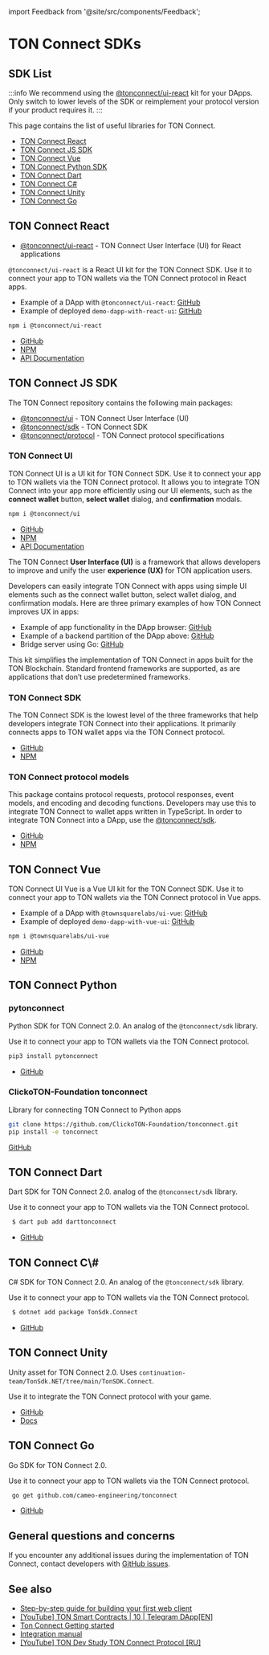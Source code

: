 import Feedback from '@site/src/components/Feedback';

# TON Connect SDKs

## SDK List

:::info
We recommend using the [@tonconnect/ui-react](https://github.com/ton-connect/sdk/tree/main/packages/ui-react) kit for your DApps. Only switch to lower levels of the SDK or reimplement your protocol version if your product requires it.
:::

This page contains the list of useful libraries for TON Connect.

- [TON Connect React](/v3/guidelines/ton-connect/guidelines/developers#ton-connect-react)
- [TON Connect JS SDK](/v3/guidelines/ton-connect/guidelines/developers#ton-connect-js-sdk)
- [TON Connect Vue](/v3/guidelines/ton-connect/guidelines/developers#ton-connect-vue)
- [TON Connect Python SDK](/v3/guidelines/ton-connect/guidelines/developers#ton-connect-python)
- [TON Connect Dart](/v3/guidelines/ton-connect/guidelines/developers#ton-connect-dart)
- [TON Connect C#](/v3/guidelines/ton-connect/guidelines/developers#ton-connect-c)
- [TON Connect Unity](/v3/guidelines/ton-connect/guidelines/developers#ton-connect-unity)
- [TON Connect Go](/v3/guidelines/ton-connect/guidelines/developers#ton-connect-go)

## TON Connect React

- [@tonconnect/ui-react](https://github.com/ton-connect/sdk/tree/main/packages/ui-react) - TON Connect User Interface (UI) for React applications

`@tonconnect/ui-react` is a React UI kit for the TON Connect SDK. Use it to connect your app to TON wallets via the TON Connect protocol in React apps.

- Example of a DApp with `@tonconnect/ui-react`: [GitHub](https://github.com/ton-connect/demo-dapp-with-react-ui)
- Example of deployed `demo-dapp-with-react-ui`: [GitHub](https://ton-connect.github.io/demo-dapp-with-react-ui/)

```bash
npm i @tonconnect/ui-react
```

- [GitHub](https://github.com/ton-connect/sdk/tree/main/packages/ui-react)
- [NPM](https://www.npmjs.com/package/@tonconnect/ui-react)
- [API Documentation](https://ton-connect.github.io/sdk/modules/_tonconnect_ui_react.html)

## TON Connect JS SDK

The TON Connect repository contains the following main packages:

- [@tonconnect/ui](/v3/guidelines/ton-connect/guidelines/developers#ton-connect-ui) - TON Connect User Interface (UI)
- [@tonconnect/sdk](/v3/guidelines/ton-connect/guidelines/developers#ton-connect-sdk)  - TON Connect SDK
- [@tonconnect/protocol](/v3/guidelines/ton-connect/guidelines/developers#ton-connect-protocol-models) - TON Connect protocol specifications

### TON Connect UI

TON Connect UI is a UI kit for TON Connect SDK. Use it to connect your app to TON wallets via the TON Connect protocol. It allows you to integrate TON Connect into your app more efficiently using our UI elements, such as the **connect wallet** button, **select wallet** dialog, and **confirmation** modals.

```bash
npm i @tonconnect/ui
```

- [GitHub](https://github.com/ton-connect/sdk/tree/main/packages/ui)
- [NPM](https://www.npmjs.com/package/@tonconnect/ui)
- [API Documentation](https://ton-connect.github.io/sdk/modules/_tonconnect_ui.html)

The TON Connect **User Interface (UI)** is a framework that allows developers to improve and unify the user **experience (UX)** for TON application users.

Developers can easily integrate TON Connect with apps using simple UI elements such as the connect wallet button, select wallet dialog, and confirmation modals. Here are three primary examples of how TON Connect improves UX in apps:

- Example of app functionality in the DApp browser: [GitHub](https://ton-connect.github.io/demo-dapp/)
- Example of a backend partition of the DApp above: [GitHub](https://github.com/ton-connect/demo-dapp-backend)
- Bridge server using Go: [GitHub](https://github.com/ton-connect/bridge)

This kit simplifies the implementation of TON Connect in apps built for the TON Blockchain. Standard frontend frameworks are supported, as are applications that don’t use predetermined frameworks.

### TON Connect SDK

The TON Connect SDK is the lowest level of the three frameworks that help developers integrate TON Connect into their applications. It primarily connects apps to TON wallet apps via the TON Connect protocol.

- [GitHub](https://github.com/ton-connect/sdk/tree/main/packages/sdk)
- [NPM](https://www.npmjs.com/package/@tonconnect/sdk)

### TON Connect protocol models

This package contains protocol requests, protocol responses, event models, and encoding and decoding functions. Developers may use this to integrate TON Connect to wallet apps written in TypeScript. In order to integrate TON Connect into a DApp, use the [@tonconnect/sdk](https://www.npmjs.com/package/@tonconnect/sdk).

- [GitHub](https://github.com/ton-connect/sdk/tree/main/packages/protocol)
- [NPM](https://www.npmjs.com/package/@tonconnect/protocol)

## TON Connect Vue

TON Connect UI Vue is a Vue UI kit for the TON Connect SDK. Use it to connect your app to TON wallets via the TON Connect protocol in Vue apps.

- Example of a DApp with `@townsquarelabs/ui-vue`: [GitHub](https://github.com/TownSquareXYZ/demo-dapp-with-vue-ui)
- Example of deployed `demo-dapp-with-vue-ui`: [GitHub](https://townsquarexyz.github.io/demo-dapp-with-vue-ui/)

```bash
npm i @townsquarelabs/ui-vue
```

- [GitHub](https://github.com/TownSquareXYZ/tonconnect-ui-vue)
- [NPM](https://www.npmjs.com/package/@townsquarelabs/ui-vue)

## TON Connect Python

### pytonconnect

Python SDK for TON Connect 2.0. An analog of the `@tonconnect/sdk` library.

Use it to connect your app to TON wallets via the TON Connect protocol.

```bash
pip3 install pytonconnect
```

- [GitHub](https://github.com/XaBbl4/pytonconnect)

### ClickoTON-Foundation tonconnect

Library for connecting TON Connect to Python apps

```bash
git clone https://github.com/ClickoTON-Foundation/tonconnect.git
pip install -e tonconnect
```

[GitHub](https://github.com/ClickoTON-Foundation/tonconnect)

## TON Connect Dart

Dart SDK for TON Connect 2.0. analog of the `@tonconnect/sdk` library.

Use it to connect your app to TON wallets via the TON Connect protocol.

```bash
 $ dart pub add darttonconnect
```

- [GitHub](https://github.com/romanovichim/dartTonconnect)

## TON Connect C\\#

C# SDK for TON Connect 2.0. An analog of the `@tonconnect/sdk` library.

Use it to connect your app to TON wallets via the TON Connect protocol.

```bash
 $ dotnet add package TonSdk.Connect
```

- [GitHub](https://github.com/continuation-team/TonSdk.NET/tree/main/TonSDK.Connect)

## TON Connect Unity

Unity asset for TON Connect 2.0. Uses `continuation-team/TonSdk.NET/tree/main/TonSDK.Connect`.

Use it to integrate the TON Connect protocol with your game.

- [GitHub](https://github.com/continuation-team/unity-ton-connect)
- [Docs](https://docs.tonsdk.net/user-manual/unity-tonconnect-2.0/getting-started)

## TON Connect Go

Go SDK for TON Connect 2.0.

Use it to connect your app to TON wallets via the TON Connect protocol.

```bash
 go get github.com/cameo-engineering/tonconnect
```

- [GitHub](https://github.com/cameo-engineering/tonconnect)

## General questions and concerns

If you encounter any additional issues during the implementation of TON Connect, contact developers with [GitHub issues](https://github.com/ton-blockchain/ton-connect/issues).

## See also

- [Step-by-step guide for building your first web client](https://helloworld.tonstudio.io/03-client/)
- [[YouTube] TON Smart Contracts | 10 | Telegram DApp[EN]](https://www.youtube.com/watch?v=D6t3eZPdgAU\\&t=254s\\&ab_channel=AlefmanVladimir%5BEN%5D)
- [Ton Connect Getting started](https://github.com/ton-connect/sdk/tree/main/packages/sdk)
- [Integration manual](/v3/guidelines/ton-connect/guidelines/integration-with-javascript-sdk)
- [[YouTube] TON Dev Study TON Connect Protocol [RU]](https://www.youtube.com/playlist?list=PLyDBPwv9EPsCJ226xS5_dKmXXxWx1CKz_)

<Feedback />

